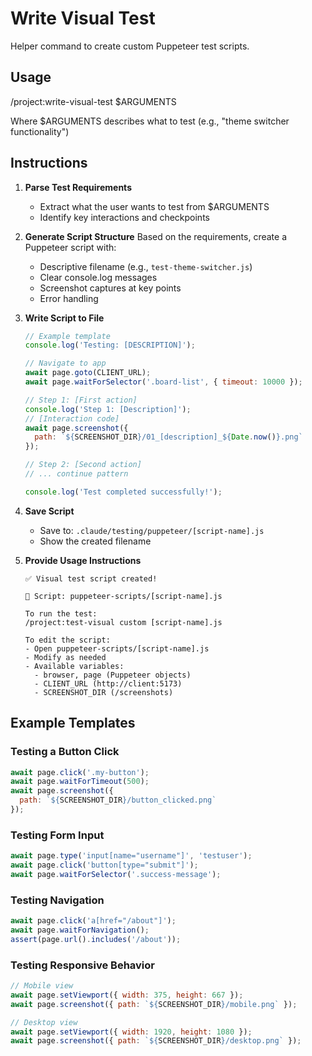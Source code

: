 # Write Visual Test

Helper command to create custom Puppeteer test scripts.

## Usage
/project:write-visual-test $ARGUMENTS

Where $ARGUMENTS describes what to test (e.g., "theme switcher functionality")

## Instructions

1. **Parse Test Requirements**
   - Extract what the user wants to test from $ARGUMENTS
   - Identify key interactions and checkpoints

2. **Generate Script Structure**
   Based on the requirements, create a Puppeteer script with:
   - Descriptive filename (e.g., `test-theme-switcher.js`)
   - Clear console.log messages
   - Screenshot captures at key points
   - Error handling

3. **Write Script to File**
   ```javascript
   // Example template
   console.log('Testing: [DESCRIPTION]');
   
   // Navigate to app
   await page.goto(CLIENT_URL);
   await page.waitForSelector('.board-list', { timeout: 10000 });
   
   // Step 1: [First action]
   console.log('Step 1: [Description]');
   // [Interaction code]
   await page.screenshot({
     path: `${SCREENSHOT_DIR}/01_[description]_${Date.now()}.png`
   });
   
   // Step 2: [Second action]
   // ... continue pattern
   
   console.log('Test completed successfully!');
   ```

4. **Save Script**
   - Save to: `.claude/testing/puppeteer/[script-name].js`
   - Show the created filename

5. **Provide Usage Instructions**
   ```
   ✅ Visual test script created!
   
   📄 Script: puppeteer-scripts/[script-name].js
   
   To run the test:
   /project:test-visual custom [script-name].js
   
   To edit the script:
   - Open puppeteer-scripts/[script-name].js
   - Modify as needed
   - Available variables:
     - browser, page (Puppeteer objects)
     - CLIENT_URL (http://client:5173)
     - SCREENSHOT_DIR (/screenshots)
   ```

## Example Templates

### Testing a Button Click
```javascript
await page.click('.my-button');
await page.waitForTimeout(500);
await page.screenshot({
  path: `${SCREENSHOT_DIR}/button_clicked.png`
});
```

### Testing Form Input
```javascript
await page.type('input[name="username"]', 'testuser');
await page.click('button[type="submit"]');
await page.waitForSelector('.success-message');
```

### Testing Navigation
```javascript
await page.click('a[href="/about"]');
await page.waitForNavigation();
assert(page.url().includes('/about'));
```

### Testing Responsive Behavior
```javascript
// Mobile view
await page.setViewport({ width: 375, height: 667 });
await page.screenshot({ path: `${SCREENSHOT_DIR}/mobile.png` });

// Desktop view  
await page.setViewport({ width: 1920, height: 1080 });
await page.screenshot({ path: `${SCREENSHOT_DIR}/desktop.png` });
```